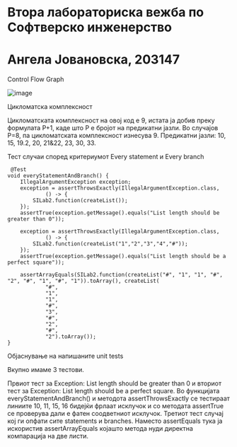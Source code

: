 # Втора лабораториска вежба по Софтверско инженерство
# Ангела Јовановска, 203147
 Control Flow Graph

![image](https://user-images.githubusercontent.com/77406552/170779552-86266df6-b0c8-4fb7-84fb-21545a687c7c.png)


 Цикломатска комплексност
 
 Цикломатската комплексност на овој код е 9, истата ја добив преку формулата P+1,
 каде што P е бројот на предикатни јазли. Во случајoв P=8, па цикломатската комплексност изнесува 9. Предикатни јазли: 10, 15, 19.2, 20, 21&22, 23, 30, 33.
 
 
Тест случаи според критериумот Every statement и Every branch

     @Test
    void everyStatementAndBranch() {
        IllegalArgumentException exception;
        exception = assertThrowsExactly(IllegalArgumentException.class,
                () -> {
            SILab2.function(createList());
        });
        assertTrue(exception.getMessage().equals("List length should be greater than 0"));

        exception = assertThrowsExactly(IllegalArgumentException.class,
                () -> {
            SILab2.function(createList("1","2","3","4","#"));
        });
        assertTrue(exception.getMessage().equals("List length should be a perfect square"));

        assertArrayEquals(SILab2.function(createList("#", "1", "1", "#", "2", "#", "1", "#", "1")).toArray(), createList(
                "#",
                "1",
                "1",
                "#",
                "3",
                "#",
                "2",
                "#",
                "2").toArray());
    }
    
   Објаснување на напишаните unit tests
   
   Вкупно имаме 3 тестови. 
   
   Првиот тест за Exception: List length should be greater than 0 и вториот тест за Exception: List length should be a perfect square. Во функцијата everyStatementAndBranch() и методота assertThrowsExactly се тестираат линиите 10, 11, 15, 16 бидејќи фрлаат исклучок и со методата assertTrue се проверува дали е фатен соодветниот исклучок. Третиот тест случај кој ги опфати сите statements и branches. Наместо assertEquals тука ја искористив assertArrayEquals којашто метода нуди директна компарација на две листи.
